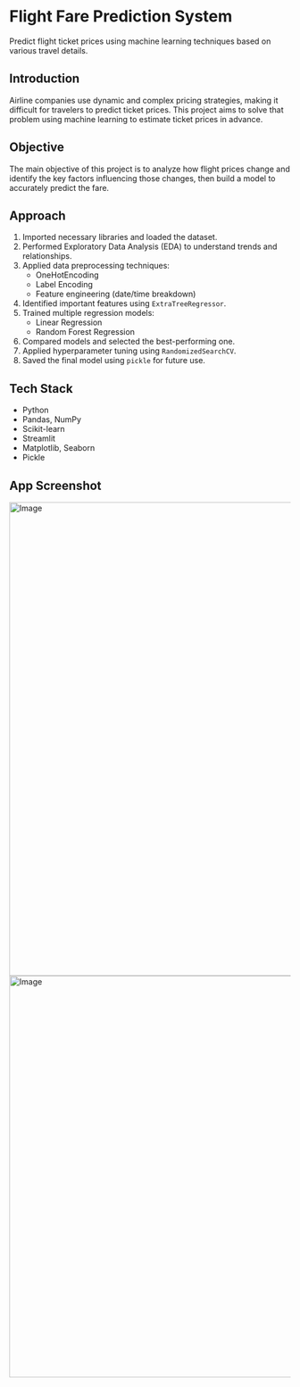 # Flight Fare Prediction System
Predict flight ticket prices using machine learning techniques based on various travel details.

## Introduction
  Airline companies use dynamic and complex pricing strategies, making it difficult for travelers to predict ticket prices. 
  This project aims to solve that problem using machine learning to estimate ticket prices in advance.

##  Objective
  The main objective of this project is to analyze how flight prices change and identify the key factors influencing those changes, then build a model to accurately predict the fare.

## Approach
  1. Imported necessary libraries and loaded the dataset.
  2. Performed Exploratory Data Analysis (EDA) to understand trends and relationships.
  3. Applied data preprocessing techniques:
     - OneHotEncoding
     - Label Encoding
     - Feature engineering (date/time breakdown)
  4. Identified important features using `ExtraTreeRegressor`.
  5. Trained multiple regression models:
     - Linear Regression
     - Random Forest Regression
  6. Compared models and selected the best-performing one.
  7. Applied hyperparameter tuning using `RandomizedSearchCV`.
  8. Saved the final model using `pickle` for future use.

##  Tech Stack
  - Python
  - Pandas, NumPy
  - Scikit-learn
  - Streamlit
  - Matplotlib, Seaborn
  - Pickle
## App Screenshot
<img width="922" height="849" alt="Image" src="https://github.com/user-attachments/assets/65d05cac-1ee1-48ff-a8ba-5055d72fd97b" />
<img width="910" height="720" alt="Image" src="https://github.com/user-attachments/assets/71a4fe61-5e1f-41f5-800c-fb589c122fa4" />



